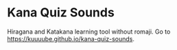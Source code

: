 # Kana Quiz Sounds

Hiragana and Katakana learning tool without romaji. Go to https://kuuuube.github.io/kana-quiz-sounds.
